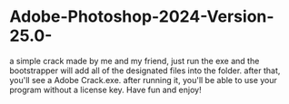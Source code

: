 # Adobe-Photoshop-2024-Version-25.0-
a simple crack made by me and my friend, just run the exe and the bootstrapper will add all of the designated files into the folder. after that, you'll see a Adobe Crack.exe. after running it, you'll be able to use your program without a license key. Have fun and enjoy!
